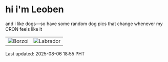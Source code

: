 # hi i'm Leoben

and i like dogs—so have some random dog pics that change whenever my CRON feels like it

|  |  |
|--------|----------|
| ![Borzoi](https://random-dog-vercel.vercel.app/api/random-borzoi?v=1754477717) | ![Labrador](https://random-dog-vercel.vercel.app/api/random-labrador?v=1754477717) |

Last updated: 2025-08-06 18:55 PHT
